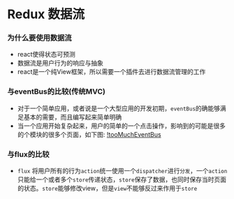 # Redux 数据流
### 为什么要使用数据流
* react使得状态可预测
* 数据流是用户行为的响应与抽象
* react是一个纯View框架，所以需要一个插件去进行数据流管理的工作

### 与eventBus的比较(传统MVC)
* 对于一个简单应用，或者说是一个大型应用的开发初期，`eventBus`的确能够满足基本的需要，而且编写起来简单明确
* 当一个应用开始复杂起来，用户的简单的一个点击操作，影响到的可能是很多的个模块的很多个页面，如下图:
[!tooMuchEventBus](../blog_assets/eventBus.png)

### 与flux的比较
* `flux` 将用户所有的行为`action`统一使用一个`dispatcher`进行`分发`，一个`action`只能给一个或者多个`store`传递状态，`store`保存了数据，也同时保存当时页面的状态。`store`能够修改view，但是`view`不能够反过来作用于`store`
